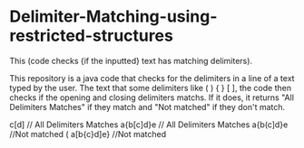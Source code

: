 # Delimiter-Matching-using-restricted-structures
This (code checks {if the inputted} text has matching delimiters).


This repository is a java code that checks for the delimiters in a line of a text typed by the user. The text that some delimiters like ( ) { } [ ], the code then 
checks if the opening and closing delimiters matchs. If it does, it returns "All Delimiters Matches" if they match and "Not matched" if they don't match.

c[d]          // All Delimiters Matches
a{b[c]d}e     // All Delimiters Matches
a{b(c]d}e     //Not matched
( a[b{c}d]e}  //Not matched
